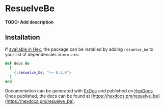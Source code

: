 # ResuelveBe

**TODO: Add description**

## Installation

If [available in Hex](https://hex.pm/docs/publish), the package can be installed
by adding `resuelve_be` to your list of dependencies in `mix.exs`:

```elixir
def deps do
  [
    {:resuelve_be, "~> 0.1.0"}
  ]
end
```

Documentation can be generated with [ExDoc](https://github.com/elixir-lang/ex_doc)
and published on [HexDocs](https://hexdocs.pm). Once published, the docs can
be found at [https://hexdocs.pm/resuelve_be](https://hexdocs.pm/resuelve_be).

